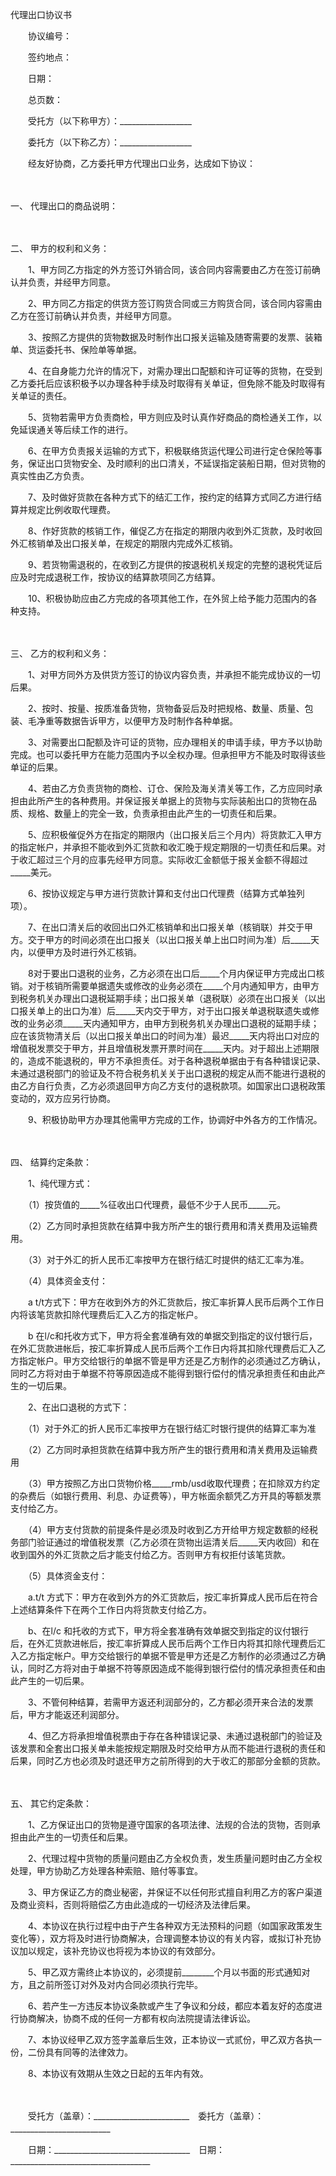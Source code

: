 



代理出口协议书



 

　　协议编号：

　　签约地点：

　　日期：

　　总页数：　　

　　受托方（以下称甲方）：__________________

　　委托方（以下称乙方）：__________________　　

　　经友好协商，乙方委托甲方代理出口业务，达成如下协议：

　　

一、
代理出口的商品说明：

　　

二、
甲方的权利和义务：　　

　　1、甲方同乙方指定的外方签订外销合同，该合同内容需要由乙方在签订前确认并负责，并经甲方同意。

　　2、甲方同乙方指定的供货方签订购货合同或三方购货合同，该合同内容需由乙方在签订前确认并负责，并经甲方同意。

　　3、按照乙方提供的货物数据及时制作出口报关运输及随寄需要的发票、装箱单、货运委托书、保险单等单据。

　　4、在自身能力允许的情况下，对需办理出口配额和许可证等的货物，在受到乙方委托后应该积极予以办理各种手续及时取得有关单证，但免除不能及时取得有关单证的责任。

　　5、货物若需甲方负责商检，甲方则应及时认真作好商品的商检通关工作，以免延误通关等后续工作的进行。

　　6、在甲方负责报关运输的方式下，积极联络货运代理公司进行定仓保险等事务，保证出口货物安全、及时顺利的出口清关，不延误指定装船日期，但对货物的真实性由乙方负责。

　　7、及时做好货款在各种方式下的结汇工作，按约定的结算方式同乙方进行结算并规定比例收取代理费。

　　8、作好货款的核销工作，催促乙方在指定的期限内收到外汇货款，及时收回外汇核销单及出口报关单，在规定的期限内完成外汇核销。

　　9、若货物需退税的，在收到乙方提供的按退税机关规定的完整的退税凭证后应及时完成退税工作，按协议的结算款项同乙方结算。

　　10、积极协助应由乙方完成的各项其他工作，在外贸上给予能力范围内的各种支持。

　　

三、
乙方的权利和义务：　　

　　1、对甲方同外方及供货方签订的协议内容负责，并承担不能完成协议的一切后果。

　　2、按时、按量、按质准备货物，货物备妥后及时把规格、数量、质量、包装、毛净重等数据告诉甲方，以便甲方及时制作各种单据。

　　3、对需要出口配额及许可证的货物，应办理相关的申请手续，甲方予以协助完成。也可以委托甲方在能力范围内予以全权办理。但承担甲方不能及时取得该些单证的后果。

　　4、若由乙方负责货物的商检、订仓、保险及海关清关等工作，乙方应同时承担由此所产生的各种费用。并保证报关单据上的货物与实际装船出口的货物在品质、规格、数量上的完全一致，负责承担由此产生的一切责任和后果。

　　5、应积极催促外方在指定的期限内（出口报关后三个月内）将货款汇入甲方的指定帐户，并承担不能收到外汇货款和收汇晚于规定期限的一切责任和后果。对于收汇超过三个月的应事先经甲方同意。实际收汇金额低于报关金额不得超过_____美元。

　　6、按协议规定与甲方进行货款计算和支付出口代理费（结算方式单独列项）。

　　7、在出口清关后的收回出口外汇核销单和出口报关单（核销联）并交于甲方。交于甲方的时间必须在出口报关（以出口报关单上出口时间为准）后_____天内，以便甲方及时进行外汇核销。

　　8对于要出口退税的业务，乙方必须在出口后_____个月内保证甲方完成出口核销。对于核销所需要单据遗失或修改的业务必须在_____个月内通知甲方，由甲方到税务机关办理出口退税延期手续；出口报关单（退税联）必须在出口报关（以出口报关单上的出口为准）后_____天内交于甲方，对于出口报关单退税联遗失或修改的业务必须_____天内通知甲方，由甲方到税务机关办理出口退税的延期手续；应在该货物清关后（以出口报关单出口的时间为准）最迟_____天内将出口对应的增值税发票交于甲方，并且增值税发票开票时间在_____天内。对于超出上述期限的，造成不能退税的，甲方不承担责任。对于各种退税单据由于有各种错误记录、未通过退税部门的验证及不符合税务机关关于出口退税的规定从而不能进行退税的由乙方自行负责，乙方必须退回甲方向乙方支付的退税款项。如国家出口退税政策变动的，双方应另行协商。

　　9、积极协助甲方办理其他需甲方完成的工作，协调好中外各方的工作情况。

　　

四、
结算约定条款：　　

　　1、纯代理方式：

　　（1）按货值的_____%征收出口代理费，最低不少于人民币_____元。

　　（2）乙方同时承担货款在结算中我方所产生的银行费用和清关费用及运输费用。

　　（3）对于外汇的折人民币汇率按甲方在银行结汇时提供的结汇汇率为准。

　　（4）具体资金支付：

　　a t/t方式下：甲方在收到外方的外汇货款后，按汇率折算人民币后两个工作日内将该笔货款扣除代理费后汇入乙方的指定帐户。

　　b 在l/c和托收方式下，甲方将全套准确有效的单据交到指定的议付银行后，在外汇货款进帐后，按汇率折算成人民币后两个工作日内将其扣除代理费后汇入乙方指定帐户。甲方交给银行的单据不管是甲方还是乙方制作的必须通过乙方确认，同时乙方将对由于单据不符等原因造成不能得到银行偿付的情况承担责任和由此产生的一切后果。　　

　　2、在出口退税的方式下：

　　（1）对于外汇的折人民币汇率按甲方在银行结汇时银行提供的结算汇率为准

　　（2）乙方同时承担货款在结算中我方所产生的银行费用和清关费用及运输费用

　　（3）甲方按照乙方出口货物价格_____rmb/usd收取代理费；在扣除双方约定的杂费后（如银行费用、利息、办证费等），甲方帐面余额凭乙方开具的等额发票支付给乙方。

　　（4）甲方支付货款的前提条件是必须及时收到乙方开给甲方规定数额的经税务部门验证通过的增值税发票（乙方必须在货物出运清关后_____天内收回）和在收到国外的外汇货款之后才能支付给乙方。否则甲方有权拒付该笔货款。

　　（5）具体资金支付：

　　a.t/t 方式下：甲方在收到外方的外汇货款后，按汇率折算成人民币后在符合上述结算条件下在两个工作日内将货款支付给乙方。

　　b、在l/c 和托收的方式下，甲方将全套准确有效单据交到指定的议付银行后，在外汇货款进帐后，按汇率折算成人民币后两个工作日内将其扣除代理费后汇入乙方指定帐户。甲方交给银行的单据不管是甲方还是乙方制作的必须通过乙方确认，同时乙方将对由于单据不符等原因造成不能得到银行偿付的情况承担责任和由此产生的一切后果。　　

　　3、不管何种结算，若需甲方返还利润部分的，乙方都必须开来合法的发票后，甲方才能返还利润部分。

　　4、但乙方将承担增值税票由于存在各种错误记录、未通过退税部门的验证及该发票和全套出口报关单未能按规定期限及时交给甲方从而不能进行退税的责任和后果，同时乙方也必须及时退还甲方之前所得到的大于收汇的那部分金额的货款。

　　

五、
其它约定条款：　　

　　1、乙方保证出口的货物是遵守国家的各项法律、法规的合法的货物，否则承担由此产生的一切责任和后果。

　　2、代理过程中货物的质量问题由乙方全权负责，发生质量问题时由乙方全权处理，甲方协助乙方处理各种索赔、赔付等事宜。

　　3、甲方保证乙方的商业秘密，并保证不以任何形式擅自利用乙方的客户渠道及商业资料，否则将赔偿乙方由此造成的一切经济及法律后果。

　　4、本协议在执行过程中由于产生各种双方无法预料的问题（如国家政策发生变化等），双方将及时进行协商解决，合理调整本协议的有关内容，或拟订补充协议加以规定，该补充协议也将视为本协议的有效部分。

　　5、甲乙双方需终止本协议的，必须提前________个月以书面的形式通知对方，且之前所签订对外及对内合同必须执行完毕。

　　6、若产生一方违反本协议条款或产生了争议和分歧，都应本着友好的态度进行协商解决，协商不成的任何一方都有权向法院提请法律诉讼。

　　7、本协议经甲乙双方签字盖章后生效，正本协议一式贰份，甲乙双方各执一份，二份具有同等的法律效力。

　　8、本协议有效期从生效之日起的五年内有效。　　

　　

　　受托方（盖章）：________________________　委托方（盖章）：_________________________　　

　　日期：__________________________________　日期：___________________________________

　　